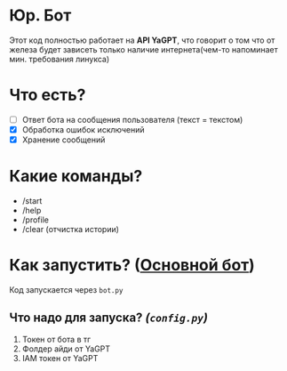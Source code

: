 # Юр. Бот
Этот код полностью работает на **API YaGPT**, что говорит о том что от железа будет зависеть только наличие интернета(чем-то напоминает мин. требования линукса)
# Что есть?
- [ ] Ответ бота на сообщения пользователя (текст = текстом)
- [x] Обработка ошибок исключений
- [x] Хранение сообщений
# Какие команды?
- /start
- /help
- /profile
- /clear (отчистка истории)
# Как запустить? ([Основной бот](https://t.me/YaSpeaking_bot))
Код запускается через `bot.py`
## Что надо для запуска? *(`config.py`)*
1) Токен от бота в тг  
2) Фолдер айди от YaGPT  
3) IAM токен от YaGPT